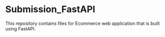 # Submission_FastAPI
This repository contains files for Ecommerce web application that is built using FastAPI.
